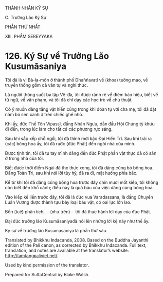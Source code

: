 THÁNH NHÂN KÝ SỰ

C. Trưởng Lão Ký Sự

PHẦN THỨ NHẤT

XIII. PHẨM SEREYYAKA

# 126\. Ký Sự về Trưởng Lão Kusumāsaniya

Tôi đã là vị Bà-la-môn ở thành phố Dhaññavatī về (khoa) tướng mạo, về truyền thống gồm cả văn tự và nghi thức.

Là người thông suốt ba tập Vệ-đà, tôi được rành rẽ về điềm báo hiệu, biết về từ ngữ, về văn phạm, và tôi đã chỉ dạy các học trò về chú thuật.

Có ý muốn dâng tặng vật hiến cúng trong khi đoàn tụ với cha mẹ, tôi đã đặt năm bó sen xanh ở trên chiếc ghế nhỏ.

Khi ấy, đức Thế Tôn Vipassī, đấng Nhân Ngưu, dẫn đầu Hội Chúng tỳ khưu đi đến, trong lúc làm cho tất cả các phương rực sáng.

Sau khi sắp xếp chỗ ngồi, tôi đã thỉnh mời bậc Đại Hiền Trí. Sau khi trải ra (các) bông hoa ấy, tôi đã rước (đức Phật) đến ngôi nhà của mình.

Được tịnh tín, tôi đã tự tay mình dâng đến đức Phật phần vật thực đã có sẵn ở trong nhà của tôi.

Biết được thời điểm Ngài đã thọ thực xong, tôi đã dâng cúng bó bông hoa. Đấng Toàn Tri, sau khi nói lời tùy hỷ, đã ra đi, mặt hướng phía bắc.

Kể từ khi tôi đã dâng cúng bông hoa trước đây chín mươi mốt kiếp, tôi không còn biết đến khổ cảnh; điều này là quả báu của việc dâng cúng bông hoa.

Vào kiếp kế liền trước đây, tôi đã là đức vua Varadassana, là đấng Chuyển Luân Vương được thành tựu bảy loại báu vật, có oai lực lớn lao.

Bốn (tuệ) phân tích, ―(như trên)― tôi đã thực hành lời dạy của đức Phật.

Đại đức trưởng lão Kusumāsaniyađã nói lên những lời kệ này như thế ấy.

Ký sự về trưởng lão Kusumāsaniya là phần thứ sáu.

Translated by Bhikkhu Indacanda, 2008. Based on the Buddha Jayanthi edition of the Pali canon, as corrected by Bhikkhu Indacanda. Full text, translation, and notes are available at the translator’s website: http://tamtangpaliviet.net/.

Used by kind permission of the translator.

Prepared for SuttaCentral by Blake Walsh.